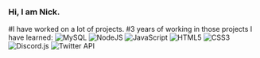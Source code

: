 ### Hi, I am Nick.

#I have worked on a lot of projects.
#3 years of working in those projects I have learned:
![MySQL](https://img.shields.io/badge/mysql-%2300f.svg?style=for-the-badge&logo=mysql&logoColor=white)
![NodeJS](https://img.shields.io/badge/node.js-6DA55F?style=for-the-badge&logo=node.js&logoColor=white)
![JavaScript](https://img.shields.io/badge/javascript-%23323330.svg?style=for-the-badge&logo=javascript&logoColor=%23F7DF1E)
![HTML5](https://img.shields.io/badge/html5-%23E34F26.svg?style=for-the-badge&logo=html5&logoColor=white)
![CSS3](https://img.shields.io/badge/css3-%231572B6.svg?style=for-the-badge&logo=css3&logoColor=white)
![Discord.js](https://img.shields.io/badge/Discord-%235865F2.svg?style=for-the-badge&logo=discord&logoColor=white)
![Twitter API](https://img.shields.io/badge/Twitter-%231DA1F2.svg?style=for-the-badge&logo=Twitter&logoColor=white)
